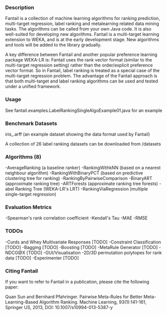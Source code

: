 ### Description

Fantail is a collection of machine learning algorithms for ranking prediction, multi-target regression, label ranking and metalearning related data mining tasks. The algorithms can be called from your own Java code. It is also well-suited for developing new algorithms. Fantail is a multi-target learning extension to WEKA, and is at the early development stage. New algorithms and tools will be added to the library gradually.

A key difference between Fantail and another popular preference learning package WEKA-LR is: Fantail uses the rank vector format (similar to the multi-target regression setting) rather than the order/explicit preference vector format. So in Fantail, label ranking is treated as a special case of the multi-target regression problem. The advantage of the Fantail approach is that both multi-target and label ranking algorithms can be used and tested under a unified framework.

### Usage

See fantail.examples.LabelRankingSingleAlgoExample01.java for an example

### Benchmark Datasets

iris_.arff (an example dataset showing the data format used by Fantail) 

A collection of 26 label ranking datasets can be downloaded from /datasets

### Algorithms (8)

-AverageRanking (a baseline ranker)
-RankingWithkNN (based on a nearest neighbour algorithm)
-RankingWithBinaryPCT (based on predictive clustering tree for ranking)
-RankingByPairwiseComparison
-BinaryART (approximate ranking tree)
-ARTForests (approximate ranking tree forests)
-abel Ranking Tree (WEKA-LR's LRT)
-RankingViaRegression (multiple single-target regression)

### Evaluation Metrics

-Spearman's rank correlation coefficient
-Kendall's Tau
-MAE
-RMSE

### TODOs

-Curds and Whey Multivariate Responses [TODO]
-Constraint Classification [TODO]
-Bagging [TODO]
-Boosting [TODO]
-MetaRule Generator [TODO]
-NDCG@X [TODO]
-GUI/Visualisation
-2D/3D permutation polytopes for rank data [TODO]
-Experimenter [TODO]

### Citing Fantail

If you want to refer to Fantail in a publication, please cite the following paper: 

Quan Sun and Bernhard Pfahringer. Pairwise Meta-Rules for Better Meta-Learning-Based Algorithm Ranking. Machine Learning, 93(1):141-161, Springer US, 2013, DOI: 10.1007/s10994-013-5387-y
